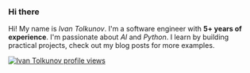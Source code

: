 ### Hi there


Hi! My name is *Ivan Tolkunov*. I'm a software engineer with **5+ years of experience**. I'm passionate about *AI* and *Python*. I learn by building practical projects, check out my blog posts for more examples.

[![Ivan Tolkunov profile views](https://u8views.com/api/v1/github/profiles/57285928/views/day-week-month-total-count.svg)](https://u8views.com/github/ivan-tolkunov)


